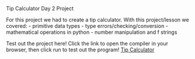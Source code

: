 Tip Calculator Day 2 Project

For this project we had to create a tip calculator.
With this project/lesson we covered:
    - primitive data types
    - type errors/checking/conversion
    - mathematical operations in python
    - number manipulation and f strings

Test out the project here! Click the link to open the compiler in your browser, then click run to test out the program!
[Tip Calculator](https://www.programiz.com/online-compiler/7sFeY05TSIjgw)
